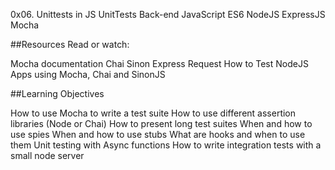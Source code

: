 0x06. Unittests in JS
UnitTests
Back-end
JavaScript
ES6
NodeJS
ExpressJS
Mocha



##Resources
Read or watch:

Mocha documentation
Chai
Sinon
Express
Request
How to Test NodeJS Apps using Mocha, Chai and SinonJS

##Learning Objectives


How to use Mocha to write a test suite
How to use different assertion libraries (Node or Chai)
How to present long test suites
When and how to use spies
When and how to use stubs
What are hooks and when to use them
Unit testing with Async functions
How to write integration tests with a small node server
